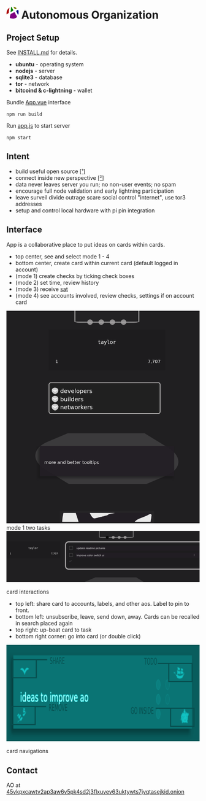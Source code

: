
# ![Image of ao](/public/favicon-32x32.png) Autonomous Organization

## Project Setup
See [INSTALL.md](/INSTALL.md) for details.
- **ubuntu** - operating system
- **nodejs** - server
- **sqlite3** - database
- **tor** - network
- **bitcoind & c-lightning** - wallet


Bundle [App.vue](/src/App.vue) interface

    npm run build
Run [app.js](/src/server/app.js) to start server

    npm start


## Intent
- build useful open source [[¹]](https://www.youtube.com/watch?v=kc1_y3i0Pvc)
- connect inside new perspective [[²]](https://duckduckgo.com/?q=inside+the+computer+zoolander+clip&t=canonical&ia=web)
- data never leaves server you run; no non-user events; no spam
- encourage full node validation and early lightning participation
- leave surveil divide outrage scare social control "internet", use tor3 addresses
- setup and control local hardware with pi pin integration  

## Interface
App is a collaborative place to put ideas on cards within cards.
* top center, see and select mode 1 - 4
* bottom center, create card within current card (default logged in account)
* (mode 1) create checks by ticking check boxes
* (mode 2) set time, review history
* (mode 3) receive [sat](https://duckduckgo.com/?t=canonical&q=sat+bitcoin&ia=web)
* (mode 4) see accounts involved, review checks, settings if on account card

![Image of ui](/public/ui.png)
mode 1 two tasks
![Image of ui](/public/ui-todo.png)

card interactions
* top left: share card to accounts, labels, and other aos. Label to pin to front.
* bottom left: unsubscribe, leave, send down, away. Cards can be recalled in search placed again
* top right: up-boat card to task
* bottom right corner: go into card (or double click)

![Image of ui](/public/ui-card.png)

card navigations

## Contact

AO at [45vkpxcawtv2ap3aw6v5pk4sd2j3flxuvev63uktywts7jvqtasejkid.onion](http://45vkpxcawtv2ap3aw6v5pk4sd2j3flxuvev63uktywts7jvqtasejkid.onion)
